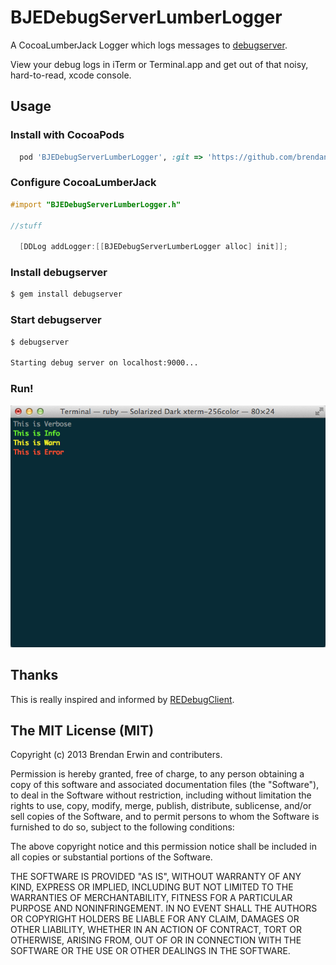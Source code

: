 BJEDebugServerLumberLogger
==========================

A CocoaLumberJack Logger which logs messages to [debugserver](http://rubygems.org/gems/debugserver).

View your debug logs in iTerm or Terminal.app and get out of that noisy, hard-to-read, xcode console.


## Usage

### Install with CocoaPods
```ruby
  pod 'BJEDebugServerLumberLogger', :git => 'https://github.com/brendanjerwin/BJEDebugServerLumberLogger.git'
```

### Configure CocoaLumberJack
```objective-c
#import "BJEDebugServerLumberLogger.h"

//stuff

  [DDLog addLogger:[[BJEDebugServerLumberLogger alloc] init]];
```

### Install debugserver

```bash
$ gem install debugserver
```

### Start debugserver
```bash
$ debugserver

Starting debug server on localhost:9000...
```

### Run!
![Screenshot](https://github.com/brendanjerwin/BJEDebugServerLumberLogger/raw/master/screen_shot.png "Screenshot")

## Thanks

This is really inspired and informed by [REDebugClient](https://github.com/romaonthego/REDebugClient).


## The MIT License (MIT)

Copyright (c) 2013 Brendan Erwin and contributers.

Permission is hereby granted, free of charge, to any person obtaining a copy
of this software and associated documentation files (the "Software"), to deal
in the Software without restriction, including without limitation the rights
to use, copy, modify, merge, publish, distribute, sublicense, and/or sell
copies of the Software, and to permit persons to whom the Software is
furnished to do so, subject to the following conditions:

The above copyright notice and this permission notice shall be included in
all copies or substantial portions of the Software.

THE SOFTWARE IS PROVIDED "AS IS", WITHOUT WARRANTY OF ANY KIND, EXPRESS OR
IMPLIED, INCLUDING BUT NOT LIMITED TO THE WARRANTIES OF MERCHANTABILITY,
FITNESS FOR A PARTICULAR PURPOSE AND NONINFRINGEMENT. IN NO EVENT SHALL THE
AUTHORS OR COPYRIGHT HOLDERS BE LIABLE FOR ANY CLAIM, DAMAGES OR OTHER
LIABILITY, WHETHER IN AN ACTION OF CONTRACT, TORT OR OTHERWISE, ARISING FROM,
OUT OF OR IN CONNECTION WITH THE SOFTWARE OR THE USE OR OTHER DEALINGS IN
THE SOFTWARE.
